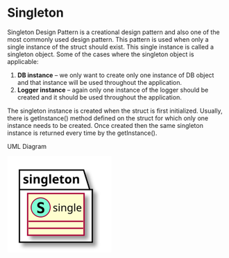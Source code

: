 # Singleton

Singleton Design Pattern is a creational design pattern and also one of the most commonly used design pattern. This pattern is used when only a single instance of the struct should exist. This single instance is called a singleton object. Some of the cases where the singleton object is applicable:

1. **DB instance** – we only want to create only one instance of DB object and that instance will be used throughout the application. 
2. **Logger instance** – again only one instance of the logger should be created and it should be used throughout the application.
   
The singleton instance is created when the struct is first initialized.  Usually, there is getInstance() method defined on the struct for which only one instance needs to be created. Once created then the same singleton instance is returned every time by the getInstance().

UML Diagram

![](../../images/creational/singleton/diagram/diagram.svg)